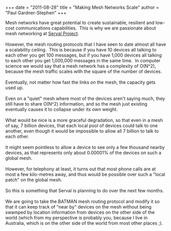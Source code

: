 +++
date = "2011-08-28"
title = "Making Mesh Networks Scale"
author = "Paul Gardner-Stephen"
+++

<div class="post-body entry-content" id="post-body-6688718813183338319" itemprop="description articleBody">
Mesh networks have great potential to create sustainable, resilient and low-cost communications capabilities.  This is why we are passionate about mesh networking at <a href="http://servalproject.org/">Serval Project</a>.<br/>
<br/>
However, the mesh routing protocols that I have seen to date almost all have a scalability ceiling.  This is because if you have 10 devices all talking to each other you get 100 messages, but if you have 1,000 devices all talking to each other you get 1,000,000 messages in the same time.  In computer science we would say that a mesh network has a complexity of O(N^2), because the mesh traffic scales with the square of the number of devices.<br/>
<br/>
Eventually, not matter how fast the links on the mesh, the capacity gets used up. <br/>
<br/>
Even on a "quiet" mesh where most of the devices aren't saying much, they still have to share O(N^2) information, and so the mesh just existing eventually causes it to collapse under its own weight.<br/>
<br/>
What would be nice is a more graceful degradation, so that even in a mesh of say, 7 billion devices, that each local pool of devices could talk to one another, even though it would be impossible to allow all 7 billion to talk to each other.<br/>
<br/>
It might seem pointless to allow a device to see only a few thousand nearby devices, as that represents only about 0.00001% of the devices on such a global mesh.<br/>
<br/>
However, for telephony at least, it turns out that most phone calls are at most a few kilo-metres away, and thus would be possible over such a "local patch" on the global mesh.<br/>
<br/>
So this is something that Serval is planning to do over the next few months. <br/>
<br/>
We are going to take the BATMAN mesh routing protocol and modify it so that it can keep track of "near by" devices on the mesh without being swamped by location information from devices on the other side of the world (which from my perspective is probably you, because I live in Australia, which is on the other side of the world from most other places ;).
<div></div>
</div>
